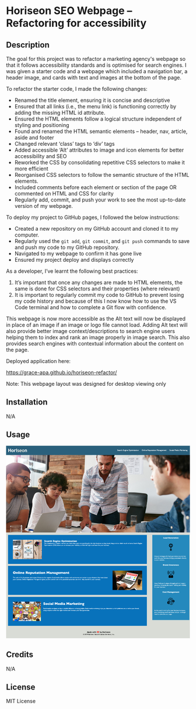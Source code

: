 # Horiseon SEO Webpage – Refactoring for accessibility
 
## Description
 
The goal for this project was to refactor a marketing agency's webpage so that it follows accessibility standards and is optimised for search engines. I was given a starter code and a webpage which included a navigation bar, a header image, and cards with text and images at the bottom of the page. 
 
To refactor the starter code, I made the following changes:

- Renamed the title element, ensuring it is concise and descriptive
- Ensured that all links (i.e., the menu link) is functioning correctly by adding the missing HTML id attribute.
- Ensured the HTML elements follow a logical structure independent of styling and positioning
- Found and renamed the HTML semantic elements – header, nav, article, aside and footer
- Changed relevant ‘class’ tags to ‘div’ tags
- Added accessible ‘Alt’ attributes to image and icon elements for better accessibility and SEO
- Reworked the CSS by consolidating repetitive CSS selectors to make it more efficient
- Reorganised CSS selectors to follow the semantic structure of the HTML elements.
- Included comments before each element or section of the page OR commented on HTML and CSS for clarity
- Regularly add, commit, and push your work to see the most up-to-date version of my webpage.

To deploy my project to GitHub pages, I followed the below instructions:
- Created a new repository on my GitHub account and cloned it to my computer.
- Regularly used the `git add`, `git commit`, and `git push` commands to save and push my code to my GitHub repository.
- Navigated to my webpage to confirm it has gone live
- Ensured my project deploy and displays correctly 

As a developer, I’ve learnt the following best practices:

1.	It’s important that once any changes are made to HTML elements, the same is done for CSS selectors and their properties (where relevant)
2.	It is important to regularly commit my code to GitHub to prevent losing my code history and because of this I now know how to use the VS Code terminal and how to complete a Git flow with confidence.

This webpage is now more accessible as the Alt text will now be displayed in place of an image if an image or logo file cannot load. Adding Alt text will also provide better image context/descriptions to search engine users helping them to index and rank an image properly in image search. This also provides search engines with contextual information about the content on the page.

Deployed application here:

https://grace-apa.github.io/horiseon-refactor/ 

Note: This webpage layout was designed for desktop viewing only

## Installation
 
N/A

## Usage
 
![alt text](assets/images/screenshot.png)
 
## Credits
 
N/A
  
## License

MIT License
  